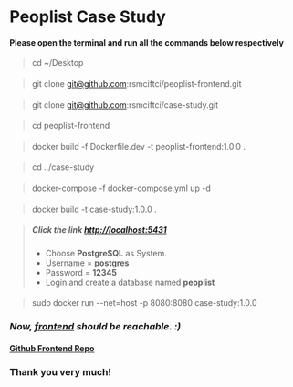 # Peoplist Case Study
#### Please open the terminal and run all the commands below respectively


> cd ~/Desktop
####
> git clone git@github.com:rsmciftci/peoplist-frontend.git
####
>  git clone git@github.com:rsmciftci/case-study.git
####
> cd peoplist-frontend
####
> docker build -f Dockerfile.dev -t peoplist-frontend:1.0.0 .
####
> cd ../case-study
####
> docker-compose -f docker-compose.yml up -d
####
> docker build -t case-study:1.0.0 .
####
>##### Click the link [http://localhost:5431](http://localhost:5431) 
>* Choose **PostgreSQL** as System.
>* Username = **postgres**
>* Password = **12345**
>* Login and create a database named **peoplist**
####
> sudo docker run --net=host -p 8080:8080 case-study:1.0.0
####

### *Now, [frontend](http://localhost:3000) should be reachable. :)*

#### [Github Frontend Repo](https://github.com/rsmciftci/peoplist-frontend)

### Thank you very much!

